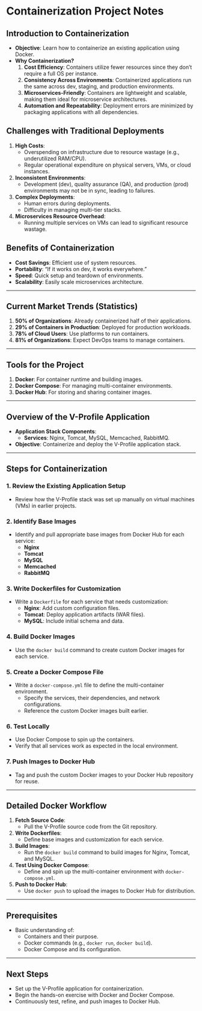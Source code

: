 # **Containerization Project Notes**  

## **Introduction to Containerization**  
- **Objective**: Learn how to containerize an existing application using Docker.  
- **Why Containerization?**  
  1. **Cost Efficiency**: Containers utilize fewer resources since they don’t require a full OS per instance.  
  2. **Consistency Across Environments**: Containerized applications run the same across dev, staging, and production environments.  
  3. **Microservices-Friendly**: Containers are lightweight and scalable, making them ideal for microservice architectures.  
  4. **Automation and Repeatability**: Deployment errors are minimized by packaging applications with all dependencies.  

## **Challenges with Traditional Deployments**  
1. **High Costs**:  
   - Overspending on infrastructure due to resource wastage (e.g., underutilized RAM/CPU).  
   - Regular operational expenditure on physical servers, VMs, or cloud instances.  
2. **Inconsistent Environments**:  
   - Development (dev), quality assurance (QA), and production (prod) environments may not be in sync, leading to failures.  
3. **Complex Deployments**:  
   - Human errors during deployments.  
   - Difficulty in managing multi-tier stacks.  
4. **Microservices Resource Overhead**:  
   - Running multiple services on VMs can lead to significant resource wastage.  

## **Benefits of Containerization**  
- **Cost Savings**: Efficient use of system resources.  
- **Portability**: “If it works on dev, it works everywhere.”  
- **Speed**: Quick setup and teardown of environments.  
- **Scalability**: Easily scale microservices architecture.  

---

## **Current Market Trends (Statistics)**  
1. **50% of Organizations**: Already containerized half of their applications.  
2. **29% of Containers in Production**: Deployed for production workloads.  
3. **78% of Cloud Users**: Use platforms to run containers.  
4. **81% of Organizations**: Expect DevOps teams to manage containers.  

---

## **Tools for the Project**  
1. **Docker**: For container runtime and building images.  
2. **Docker Compose**: For managing multi-container environments.  
3. **Docker Hub**: For storing and sharing container images.  

---

## **Overview of the V-Profile Application**  
- **Application Stack Components**:  
  - **Services**: Nginx, Tomcat, MySQL, Memcached, RabbitMQ.  
- **Objective**: Containerize and deploy the V-Profile application stack.  

---

## **Steps for Containerization**  

### **1. Review the Existing Application Setup**  
- Review how the V-Profile stack was set up manually on virtual machines (VMs) in earlier projects.

### **2. Identify Base Images**  
- Identify and pull appropriate base images from Docker Hub for each service:  
  - **Nginx**  
  - **Tomcat**  
  - **MySQL**  
  - **Memcached**  
  - **RabbitMQ**  

### **3. Write Dockerfiles for Customization**  
- Write a `Dockerfile` for each service that needs customization:  
  - **Nginx**: Add custom configuration files.  
  - **Tomcat**: Deploy application artifacts (WAR files).  
  - **MySQL**: Include initial schema and data.  

### **4. Build Docker Images**  
- Use the `docker build` command to create custom Docker images for each service.  

### **5. Create a Docker Compose File**  
- Write a `docker-compose.yml` file to define the multi-container environment.  
  - Specify the services, their dependencies, and network configurations.  
  - Reference the custom Docker images built earlier.  

### **6. Test Locally**  
- Use Docker Compose to spin up the containers.  
- Verify that all services work as expected in the local environment.  

### **7. Push Images to Docker Hub**  
- Tag and push the custom Docker images to your Docker Hub repository for reuse.  

---

## **Detailed Docker Workflow**  
1. **Fetch Source Code**:  
   - Pull the V-Profile source code from the Git repository.  
2. **Write Dockerfiles**:  
   - Define base images and customization for each service.  
3. **Build Images**:  
   - Run the `docker build` command to build images for Nginx, Tomcat, and MySQL.  
4. **Test Using Docker Compose**:  
   - Define and spin up the multi-container environment with `docker-compose.yml`.  
5. **Push to Docker Hub**:  
   - Use `docker push` to upload the images to Docker Hub for distribution.  

---

## **Prerequisites**  
- Basic understanding of:  
  - Containers and their purpose.  
  - Docker commands (e.g., `docker run`, `docker build`).  
  - Docker Compose and its configuration.  

---

## **Next Steps**  
- Set up the V-Profile application for containerization.  
- Begin the hands-on exercise with Docker and Docker Compose.  
- Continuously test, refine, and push images to Docker Hub.  

